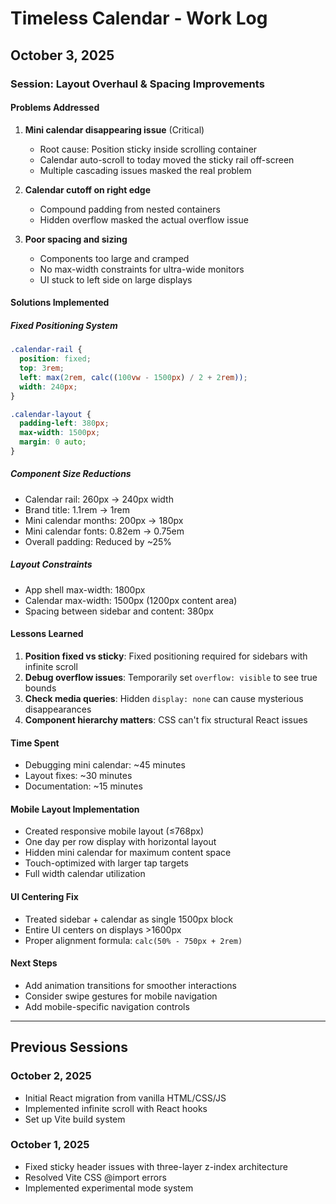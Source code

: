# Timeless Calendar - Work Log

## October 3, 2025

### Session: Layout Overhaul & Spacing Improvements

#### Problems Addressed
1. **Mini calendar disappearing issue** (Critical)
   - Root cause: Position sticky inside scrolling container
   - Calendar auto-scroll to today moved the sticky rail off-screen
   - Multiple cascading issues masked the real problem

2. **Calendar cutoff on right edge**
   - Compound padding from nested containers
   - Hidden overflow masked the actual overflow issue

3. **Poor spacing and sizing**
   - Components too large and cramped
   - No max-width constraints for ultra-wide monitors
   - UI stuck to left side on large displays

#### Solutions Implemented

##### Fixed Positioning System
```css
.calendar-rail {
  position: fixed;
  top: 3rem;
  left: max(2rem, calc((100vw - 1500px) / 2 + 2rem));
  width: 240px;
}

.calendar-layout {
  padding-left: 380px;
  max-width: 1500px;
  margin: 0 auto;
}
```

##### Component Size Reductions
- Calendar rail: 260px → 240px width
- Brand title: 1.1rem → 1rem
- Mini calendar months: 200px → 180px
- Mini calendar fonts: 0.82em → 0.75em
- Overall padding: Reduced by ~25%

##### Layout Constraints
- App shell max-width: 1800px
- Calendar max-width: 1500px (1200px content area)
- Spacing between sidebar and content: 380px

#### Lessons Learned
1. **Position fixed vs sticky**: Fixed positioning required for sidebars with infinite scroll
2. **Debug overflow issues**: Temporarily set `overflow: visible` to see true bounds
3. **Check media queries**: Hidden `display: none` can cause mysterious disappearances
4. **Component hierarchy matters**: CSS can't fix structural React issues

#### Time Spent
- Debugging mini calendar: ~45 minutes
- Layout fixes: ~30 minutes
- Documentation: ~15 minutes

#### Mobile Layout Implementation
- Created responsive mobile layout (≤768px)
- One day per row display with horizontal layout
- Hidden mini calendar for maximum content space
- Touch-optimized with larger tap targets
- Full width calendar utilization

#### UI Centering Fix
- Treated sidebar + calendar as single 1500px block
- Entire UI centers on displays >1600px
- Proper alignment formula: `calc(50% - 750px + 2rem)`

#### Next Steps
- Add animation transitions for smoother interactions
- Consider swipe gestures for mobile navigation
- Add mobile-specific navigation controls

---

## Previous Sessions

### October 2, 2025
- Initial React migration from vanilla HTML/CSS/JS
- Implemented infinite scroll with React hooks
- Set up Vite build system

### October 1, 2025
- Fixed sticky header issues with three-layer z-index architecture
- Resolved Vite CSS @import errors
- Implemented experimental mode system